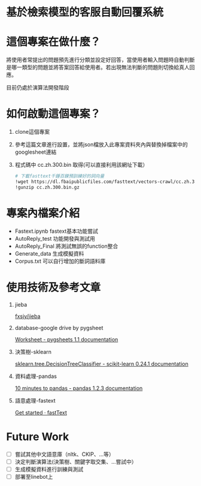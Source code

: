 # 基於檢索模型的客服自動回覆系統

# 這個專案在做什麼？

將使用者常提出的問題預先進行分類並設定好回答，當使用者輸入問題時自動判斷是哪一類型的問題並將答案回答給使用者。若出現無法判斷的問題則切換給真人回應。

目前仍處於演算法開發階段

# 如何啟動這個專案？

1. clone這個專案
2. 參考這篇文章進行設置，並將json檔放入此專案資料夾內與替換掉檔案中的googlesheet連結

    [](https://www.maxlist.xyz/2018/09/25/python_googlesheet_crud/)

3. 程式碼中 cc.zh.300.bin 取得(可以直接利用該網址下載）

    ```bash
    # 下載fasttext千錘百鍊預訓練好的詞向量
    !wget https://dl.fbaipublicfiles.com/fasttext/vectors-crawl/cc.zh.300.bin.gz
    !gunzip cc.zh.300.bin.gz
    ```

# 專案內檔案介紹

- Fastext.ipynb
fastext基本功能嘗試
- AutoReply_test
功能開發與測試用
- AutoReply_Final
將測試無誤的function整合
- Generate_data
生成模擬資料
- Corpus.txt
可以自行增加的斷詞語料庫

# 使用技術及參考文章

1. jieba

    [fxsjy/jieba](https://github.com/fxsjy/jieba)

2. database-google drive by pygsheet

    [Worksheet - pygsheets 1.1 documentation](https://pygsheets.readthedocs.io/en/stable/worksheet.html)

3. 決策樹-sklearn 

    [sklearn.tree.DecisionTreeClassifier - scikit-learn 0.24.1 documentation](https://scikit-learn.org/stable/modules/generated/sklearn.tree.DecisionTreeClassifier.html)

4. 資料處理-pandas

    [10 minutes to pandas - pandas 1.2.3 documentation](https://pandas.pydata.org/pandas-docs/stable/user_guide/10min.html)

5. 語意處理-fastext

    [Get started · fastText](https://fasttext.cc/docs/en/support.html)

# Future Work

- [ ]  嘗試其他中文語意庫（nltk、CKIP、...等）
- [ ]  決定判斷演算法(決策樹、關鍵字取交集、...嘗試中）
- [ ]  生成模擬資料進行訓練與測試
- [ ]  部署至linebot上